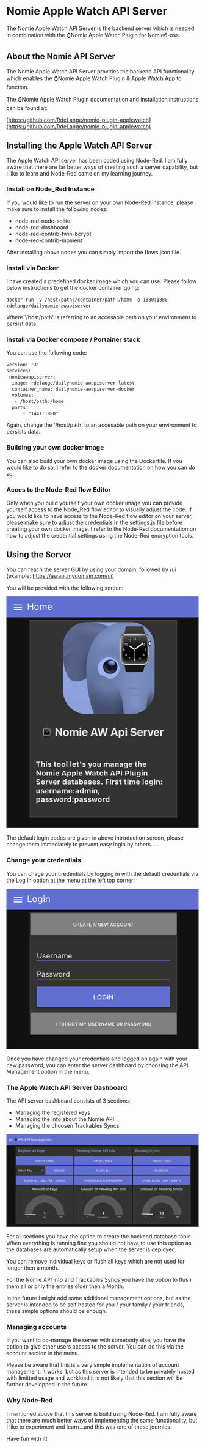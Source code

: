 # Nomie Apple Watch API Server

The Nomie Apple Watch API Server is the backend server which is needed in combination with the ⌚️Nomie Apple Watch Plugin for Nomie6-oss.

## About the Nomie API Server

The Nomie Apple Watch API Server provides the backend API functionality which enables the ⌚️Nomie Apple Watch Plugin & Apple Watch App to function.

The ⌚️Nomie Apple Watch Plugin documentation and installation instructions can be found at:

[https://github.com/RdeLange/nomie-plugin-applewatch](https://github.com/RdeLange/nomie-plugin-applewatch)

## Installing the Apple Watch API Server

The Apple Watch API server has been coded using Node-Red. I am fully aware that there are far better ways of creating such a server capability, but I like to learn and Node-Red came on my learning journey.

### Install on Node_Red Instance

If you would like to run the server on your own Node-Red instance, please make sure to install the following nodes:

* node-red-node-sqlite
* node-red-dashboard
* node-red-contrib-twin-bcrypt
* node-red-contrib-moment

After installing above nodes you can simply import the flows.json file.

### Install via Docker

I have created a predefined docker image which you can use. Please follow below instructions to get the docker container going:

```text
docker run -v /host/path:/container/path:/home -p 1880:1880 rdelange/dailynomie-awapiserver
```

Where '/host/path' is referring to an accesable path on your environment to persist data.

### Install via Docker compose / Portainer stack

You can use the following code:

```text
version: '3'
services:
 nomieawapiserver:
  image: rdelange/dailynomie-awapiserver:latest
  container_name: dailynomie-awapiserver-docker
  volumes:
   - /host/path:/home
  ports:
      - "1441:1880"

```

Again, change the '/host/path' to an accesable path on your environment to persists data.

### Building your own docker image

You can also build your own docker image using the Dockerfile. If you would like to do so, I refer to the docker documentation on how you can do so.

### Acces to the Node-Red flow Editor

Only when you build yourself your own docker image you can provide yourself access to the Node_Red flow editor to visually adjust the code. If you would like to have access to the Node-Red flow editor on your server, please make sure to adjust the credentials in the settings.js file before creating your own docker image. I refer to the Node-Red documentation on how to adjust the credential settings using the Node-Red encryption tools.

## Using the Server

You can reach the server GUI by using your domain, followed by /ui (example: https://awapi.mydomain.com/ui)

You will be provided with the following screen:

![](assets/20230129_231005_20230129_220028_image.png)

The default login codes are given in above introduction screen, please change them immediately to prevent easy login by others.....

### Change your credentials

You can chage your credentials by logging in with the default credentials via the Log In option at the menu at the left top corner:

![](assets/20230129_231031_20230129_220215_image.png)

Once you have changed your credentials and logged on again with your new password, you can enter the server dashboard by choosing the API Management option in the menu.

### The Apple Watch API Server Dashboard

The API server dashboard consists of 3 sections:

* Managing the registered keys
* Managing the info about the Nomie API
* Managing the choosen Trackables Syncs

![](assets/20230129_231311_20230129_220330_image.png)

For all sections you have the option to create the backend database table. When everything is running fine you should not have to use this option as the databases are automatically setup when the server is deployed.

You can remove individual keys or flush all keys which are not used for longer then a month.

For the Nomie API info and Trackables Syncs you have the option to flush them all or only the entries older then a Month.

In the future I might add some additional management options, but as the server is intended to be self hosted for you / your family / your friends, these simple options should be enough.

### Managing accounts

If you want to co-manage the server with somebody else, you have the option to give other users access to the server. You can do this via the account section in the menu.

Please be aware that this is a very simple implementation of account management. It works, but as this server is intended to be privately hosted with limitted usage and workload it is not likely that this section will be further developped in the future.

### Why Node-Red

I mentioned above that this server is build using Node-Red. I am fully aware that there are much better ways of implementing the same functionality, but I like to experiment and learn...and this was one of these journies.

Have fun with it!

